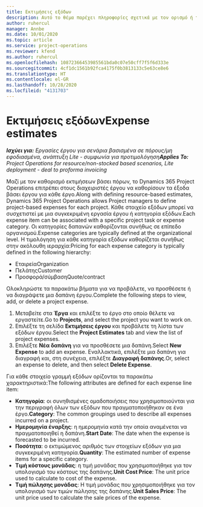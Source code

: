 ```yaml
---
title: Εκτιμήσεις εξόδων
description: Αυτό το θέμα παρέχει πληροφορίες σχετικά με τον ορισμό ή τον υπολογισμό των εξόδων βάσει έργου.
author: ruhercul
manager: Annbe
ms.date: 10/01/2020
ms.topic: article
ms.service: project-operations
ms.reviewer: kfend
ms.author: ruhercul
ms.openlocfilehash: 10872366453985561bda0c07e50cff7f5f6d333e
ms.sourcegitcommit: 4cf1dc1561b92fca4175f0b3813133c5e63ce8e6
ms.translationtype: HT
ms.contentlocale: el-GR
ms.lasthandoff: 10/28/2020
ms.locfileid: "4131703"
---
```

# <a name="expense-estimates"></a><span data-ttu-id="5c1a7-103">Εκτιμήσεις εξόδων</span><span class="sxs-lookup"><span data-stu-id="5c1a7-103">Expense estimates</span></span>
<span data-ttu-id="5c1a7-104">_**Ισχύει για:** Εργασίες έργου για σενάρια βασισμένα σε πόρους/μη εφοδιασμένα, ανάπτυξη Lite - συμφωνία για προτιμολόγηση_</span><span class="sxs-lookup"><span data-stu-id="5c1a7-104">_**Applies To:** Project Operations for resource/non-stocked based scenarios, Lite deployment - deal to proforma invoicing_</span></span>

<span data-ttu-id="5c1a7-105">Μαζί με τον καθορισμό εκτιμήσεων βάσει πόρων, το Dynamics 365 Project Operations επιτρέπει στους διαχειριστές έργου να καθορίσουν τα έξοδα βάσει έργου για κάθε έργο.</span><span class="sxs-lookup"><span data-stu-id="5c1a7-105">Along with defining resource-based estimates, Dynamics 365 Project Operations allows Project managers to define project-based expenses for each project.</span></span> <span data-ttu-id="5c1a7-106">Κάθε στοιχείο εξόδων μπορεί να συσχετιστεί με μια συγκεκριμένη εργασία έργου ή κατηγορία εξόδων.</span><span class="sxs-lookup"><span data-stu-id="5c1a7-106">Each expense item can be associated with a specific project task or expense category.</span></span> <span data-ttu-id="5c1a7-107">Οι κατηγορίες δαπανών καθορίζονται συνήθως σε επίπεδο οργανισμού.</span><span class="sxs-lookup"><span data-stu-id="5c1a7-107">Expense categories are typically defined at the organizational level.</span></span> <span data-ttu-id="5c1a7-108">Η τιμολόγηση για κάθε κατηγορία εξόδων καθορίζεται συνήθως στην ακόλουθη ιεραρχία:</span><span class="sxs-lookup"><span data-stu-id="5c1a7-108">Pricing for each expense category is typically defined in the following hierarchy:</span></span>

- <span data-ttu-id="5c1a7-109">Εταιρεία</span><span class="sxs-lookup"><span data-stu-id="5c1a7-109">Organization</span></span>
- <span data-ttu-id="5c1a7-110">Πελάτης</span><span class="sxs-lookup"><span data-stu-id="5c1a7-110">Customer</span></span>
- <span data-ttu-id="5c1a7-111">Προσφορά/σύμβαση</span><span class="sxs-lookup"><span data-stu-id="5c1a7-111">Quote/contract</span></span>

<span data-ttu-id="5c1a7-112">Ολοκληρώστε τα παρακάτω βήματα για να προβάλετε, να προσθέσετε ή να διαγράψετε μια δαπάνη έργου.</span><span class="sxs-lookup"><span data-stu-id="5c1a7-112">Complete the following steps to view, add, or delete a project expense.</span></span>

1. <span data-ttu-id="5c1a7-113">Μεταβείτε στα **Έργα** και επιλέξτε το έργο στο οποίο θέλετε να εργαστείτε.</span><span class="sxs-lookup"><span data-stu-id="5c1a7-113">Go to **Projects**, and select the project you want to work on.</span></span>
2. <span data-ttu-id="5c1a7-114">Επιλέξτε τη σελίδα **Εκτιμήσεις έργου** και προβάλετε τη λίστα των εξόδων έργου.</span><span class="sxs-lookup"><span data-stu-id="5c1a7-114">Select the **Project Estimates** tab and view the list of project expenses.</span></span>
3. <span data-ttu-id="5c1a7-115">Επιλέξτε **Νέα δαπάνη** για να προσθέσετε μια δαπάνη.</span><span class="sxs-lookup"><span data-stu-id="5c1a7-115">Select **New Expense** to add an expense.</span></span> <span data-ttu-id="5c1a7-116">Εναλλακτικά, επιλέξτε μια δαπάνη για διαγραφή και, στη συνέχεια, επιλέξτε **Διαγραφή δαπάνης**.</span><span class="sxs-lookup"><span data-stu-id="5c1a7-116">Or, select an expense to delete, and then select **Delete Expense**.</span></span>

<span data-ttu-id="5c1a7-117">Για κάθε στοιχείο γραμμή εξόδων ορίζονται τα παρακάτω χαρακτηριστικά:</span><span class="sxs-lookup"><span data-stu-id="5c1a7-117">The following attributes are defined for each expense line item:</span></span>

- <span data-ttu-id="5c1a7-118">**Κατηγορία**: οι συνηθισμένες ομαδοποιήσεις που χρησιμοποιούνται για την περιγραφή όλων των εξόδων που πραγματοποιήθηκαν σε ένα έργο.</span><span class="sxs-lookup"><span data-stu-id="5c1a7-118">**Category**: The common groupings used to describe all expenses incurred on a project.</span></span>
- <span data-ttu-id="5c1a7-119">**Ημερομηνία έναρξης**: η ημερομηνία κατά την οποία αναμένεται να πραγματοποιηθεί η δαπάνη.</span><span class="sxs-lookup"><span data-stu-id="5c1a7-119">**Start Date**: The date when the expense is forecasted to be incurred.</span></span>
- <span data-ttu-id="5c1a7-120">**Ποσότητα**: ο εκτιμώμενος αριθμός των στοιχείων εξόδων για μια συγκεκριμένη κατηγορία.</span><span class="sxs-lookup"><span data-stu-id="5c1a7-120">**Quantity**: The estimated number of expense items for a specific category.</span></span>
- <span data-ttu-id="5c1a7-121">**Τιμή κόστους μονάδας**: η τιμή μονάδας που χρησιμοποιήθηκε για τον υπολογισμό του κόστους της δαπάνης.</span><span class="sxs-lookup"><span data-stu-id="5c1a7-121">**Unit Cost Price**: The unit price used to calculate to cost of the expense.</span></span>
- <span data-ttu-id="5c1a7-122">**Τιμή πώλησης μονάδας**: Η τιμή μονάδας που χρησιμοποιήθηκε για τον υπολογισμό των τιμών πώλησης της δαπάνης.</span><span class="sxs-lookup"><span data-stu-id="5c1a7-122">**Unit Sales Price**: The unit price used to calculate the sale prices of the expense.</span></span>

